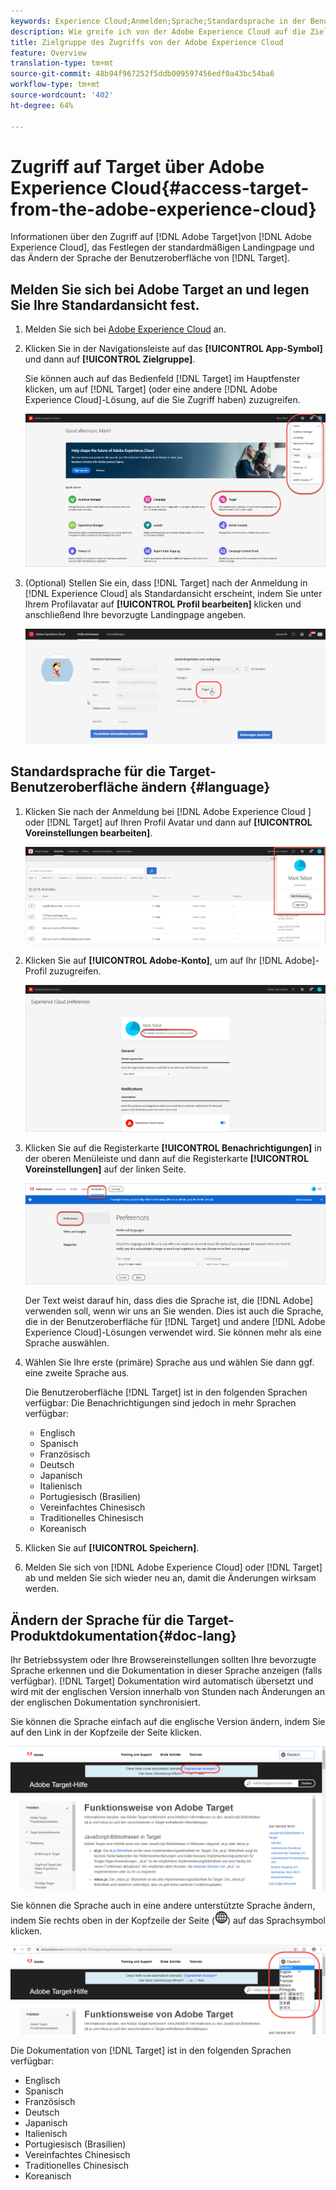 ```yaml
---
keywords: Experience Cloud;Anmelden;Sprache;Standardsprache in der Benutzeroberfläche;Standardsprache
description: Wie greife ich von der Adobe Experience Cloud auf die Zielgruppe zu?
title: Zielgruppe des Zugriffs von der Adobe Experience Cloud
feature: Overview
translation-type: tm+mt
source-git-commit: 48b94f967252f5ddb009597456edf0a43bc54ba6
workflow-type: tm+mt
source-wordcount: '402'
ht-degree: 64%

---
```



# Zugriff auf Target über Adobe Experience Cloud{#access-target-from-the-adobe-experience-cloud}

Informationen über den Zugriff auf [!DNL Adobe Target]von [!DNL Adobe Experience Cloud], das Festlegen der standardmäßigen Landingpage und das Ändern der Sprache der Benutzeroberfläche von [!DNL Target].

## Melden Sie sich bei Adobe Target an und legen Sie Ihre Standardansicht fest.

1. Melden Sie sich bei [Adobe Experience Cloud](https://experience.adobe.com/) an.

1. Klicken Sie in der Navigationsleiste auf das **[!UICONTROL App-Symbol]** und dann auf **[!UICONTROL Zielgruppe]**.

   Sie können auch auf das Bedienfeld [!DNL Target] im Hauptfenster klicken, um auf [!DNL Target] (oder eine andere [!DNL Adobe Experience Cloud]-Lösung, auf die Sie Zugriff haben) zuzugreifen.

   ![Anwendungssymbol](/help/c-intro/assets/appmenu-new.png)

1. (Optional) Stellen Sie ein, dass [!DNL Target] nach der Anmeldung in [!DNL Experience Cloud] als Standardansicht erscheint, indem Sie unter Ihrem Profilavatar auf **[!UICONTROL Profil bearbeiten]** klicken und anschließend Ihre bevorzugte Landingpage angeben.

   ![Landingpage](/help/c-intro/assets/pagepref-new.png)

## Standardsprache für die Target-Benutzeroberfläche ändern {#language}

1. Klicken Sie nach der Anmeldung bei [!DNL Adobe Experience Cloud ] oder [!DNL Target] auf Ihren Profil Avatar und dann auf **[!UICONTROL Voreinstellungen bearbeiten]**.

   ![Profil bearbeiten](/help/c-intro/assets/change-language.png)

1. Klicken Sie auf **[!UICONTROL Adobe-Konto]**, um auf Ihr [!DNL Adobe]-Profil zuzugreifen.

   ![Adoben-Konto](/help/c-intro/assets/adobe-account.png)

1. Klicken Sie auf die Registerkarte **[!UICONTROL Benachrichtigungen]** in der oberen Menüleiste und dann auf die Registerkarte **[!UICONTROL Voreinstellungen]** auf der linken Seite.

   ![Bevorzugte Sprachen](/help/c-intro/assets/prefered-language.png)

   Der Text weist darauf hin, dass dies die Sprache ist, die [!DNL Adobe] verwenden soll, wenn wir uns an Sie wenden. Dies ist auch die Sprache, die in der Benutzeroberfläche für [!DNL Target] und andere [!DNL Adobe Experience Cloud]-Lösungen verwendet wird. Sie können mehr als eine Sprache auswählen.

1. Wählen Sie Ihre erste (primäre) Sprache aus und wählen Sie dann ggf. eine zweite Sprache aus.

   Die Benutzeroberfläche [!DNL Target] ist in den folgenden Sprachen verfügbar: Die Benachrichtigungen sind jedoch in mehr Sprachen verfügbar:

   * Englisch
   * Spanisch
   * Französisch
   * Deutsch
   * Japanisch
   * Italienisch
   * Portugiesisch (Brasilien)
   * Vereinfachtes Chinesisch
   * Traditionelles Chinesisch
   * Koreanisch

1. Klicken Sie auf **[!UICONTROL Speichern]**.

1. Melden Sie sich von [!DNL Adobe Experience Cloud] oder [!DNL Target] ab und melden Sie sich wieder neu an, damit die Änderungen wirksam werden.

## Ändern der Sprache für die Target-Produktdokumentation{#doc-lang}

Ihr Betriebssystem oder Ihre Browsereinstellungen sollten Ihre bevorzugte Sprache erkennen und die Dokumentation in dieser Sprache anzeigen (falls verfügbar). [!DNL Target] Dokumentation wird automatisch übersetzt und wird mit der englischen Version innerhalb von Stunden nach Änderungen an der englischen Dokumentation synchronisiert.

Sie können die Sprache einfach auf die englische Version ändern, indem Sie auf den Link in der Kopfzeile der Seite klicken.

![Wechsel zur Ausgangssprache](/help/c-intro/assets/mt-original.png)

Sie können die Sprache auch in eine andere unterstützte Sprache ändern, indem Sie rechts oben in der Kopfzeile der Seite (![Sprachwechsel](/help/c-intro/assets/icon-language-switcher.png)) auf das Sprachsymbol klicken.

![Sprachwechsel](/help/c-intro/assets/language-switcher.png)

Die Dokumentation von [!DNL Target] ist in den folgenden Sprachen verfügbar:

* Englisch
* Spanisch
* Französisch
* Deutsch
* Japanisch
* Italienisch
* Portugiesisch (Brasilien)
* Vereinfachtes Chinesisch
* Traditionelles Chinesisch
* Koreanisch
